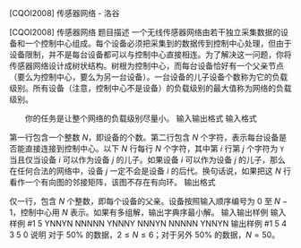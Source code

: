 



[CQOI2008] 传感器网络 - 洛谷














[CQOI2008] 传感器网络
题目描述
一个无线传感器网络由若干独立采集数据的设备和一个控制中心组成。每个设备必须把采集到的数据传到控制中心处理，但由于设备限制，并不是每台设备都可以与控制中心直接相连。为了解决这一问题，你将传感器网络设计成树状结构。树根为控制中心，而每台设备恰好有一个父亲节点（要么为控制中心，要么为另一台设备）。一台设备的儿子设备个数称为它的负载级别。所有设备（注意，控制中心不是设备）的负载级别的最大值称为网络的负载级别。

　　你的任务是让整个网络的负载级别尽量小。
输入输出格式
输入格式

第一行包含一个整数 $N$，即设备的个数。第二行包含 $N$ 个字符，表示每台设备是否能直接连接到控制中心。以下 $N$ 行每行 $N$ 个字符，其中第 $i$ 行第 $j$ 个字符为 `Y` 当且仅当设备 $i$ 可以作为设备 $j$ 的儿子。如果设备 $i$ 可以作为设备 $j$ 的儿子，那么在任何合法的网络中，设备 $j$ 一定不会是设备 $i$ 的后代。换句话说，如果把这 $N$ 行看作一个有向图的邻接矩阵，该图不存在有向环。
输出格式

仅一行，包含 $N$ 个整数，即每个设备的父亲。设备按照输入顺序编号为 $0$ 至 $N-1$，控制中心用 $N$ 表示。如果有多组解，输出字典序最小解。
输入输出样例
输入样例 #1
5
YNNYN
NNNNN
YNNNY
NNNYN
NNNNN
YNNYN
输出样例 #1
5 4 3 5 0
说明
对于 $50\%$ 的数据，$2\le N\le 6$；对于另外 $50\%$ 的数据，$N=50$。







